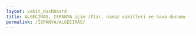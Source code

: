 ```yaml
---
layout: vakit_dashboard
title: ALGECIRAS, ISPANYA için iftar, namaz vakitleri ve hava durumu - ilçe/eyalet seç
permalink: /ISPANYA/ALGECIRAS/
---
```


<script type="text/javascript">
  var GLOBAL_COUNTRY = 'ISPANYA';
  var GLOBAL_CITY = 'ALGECIRAS';
  var GLOBAL_STATE = '';
  var lat = 72;
  var lon = 21;
</script>
